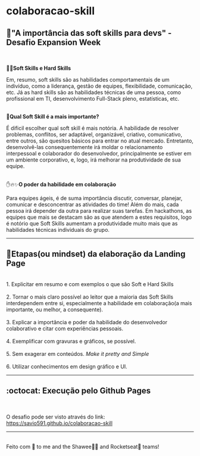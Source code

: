 # colaboracao-skill

## 🤹"A importância das soft skills para devs" - **Desafio Expansion Week**

<br>

👨‍💻**Soft Skills e Hard Skills**

Em, resumo, soft skills são as habilidades comportamentais de um indivíduo, como a liderança, gestão de equipes, flexibilidade, comunicação, etc. Já as hard skills são as habilidades técnicas de uma pessoa, como profissional em TI, desenvolvimento Full-Stack pleno, estatísticas, etc.
<br><br>

🤔**Qual Soft Skill é a mais importante?**

É dificil escolher qual soft skill é mais notória. A habilidade de resolver problemas, conflitos, ser adaptável, organizável, criativo, comunicativo, entre outros, são quesitos básicos para entrar no atual mercado. Entretanto, desenvolvê-las consequentemente irá moldar o relacionamento interpessoal e colaborador do desenvolvedor, principalmente se estiver em um ambiente corporativo, e, logo, irá melhorar na produtividade de sua equipe.
<br><br>

✋🔥✨**O poder da habilidade em colaboração**

Para equipes ágeis, é de suma importância discutir, conversar, planejar, comunicar e desconcentrar as atividades do time! Além do mais, cada pessoa irá depender da outra para realizar suas tarefas. Em hackathons, as equipes que mais se destacam são as que atendem a estes requisitos, logo é notório que Soft Skills aumentam a produtividade muito mais que as habilidades técnicas individuais do grupo.
<br>

---

## 🧠**Etapas(ou mindset) da elaboração da Landing Page**

<br>
1. Explicitar em resumo e com exemplos o que são Soft e Hard Skills
<br><br>
2. Tornar o mais claro possível ao leitor que a maioria das Soft Skills interdependem entre si, especialmente a habilidade em colaboração(a mais importante, ou melhor, a consequente).
<br><br>
3. Explicar a importância e poder da habilidade do desenvolvedor colaborativo e citar com experiências pessoais.
<br><br>
4. Exemplificar com gravuras e gráficos, se possível.
<br><br>
5. Sem exagerar em conteúdos. <i>Make it pretty and Simple</i>
<br><br>
6. Utilizar conhecimentos em design gráfico e UI.

---

## :octocat: Execução pelo Github Pages

<br>

O desafio pode ser visto através do link: <link>https://savio591.github.io/colaboracao-skill</link>
<br>

---

<br>
Feito com 💖 to me and the Shawee🐱‍💻 and Rocketseat🚀 teams!
<br>
